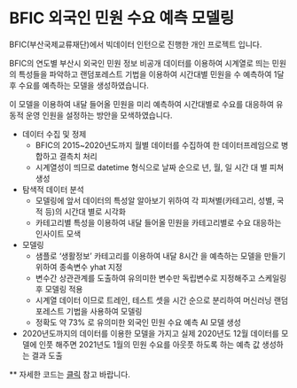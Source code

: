 # BFIC 외국인 민원 수요 예측 모델링

BFIC(부산국제교류재단)에서 빅데이터 인턴으로 진행한 개인 프로젝트 입니다. 

BFIC의 연도별 부산시 외국인 민원 정보 비공개 데이터를 이용하여 시계열로 띄는 민원의 특성들을 파악하고 랜덤포레스트 기법을 이용하여 시간대별 민원을 수 예측하여 1달 후 수요를 예측하는 모델을 생성하였습니다. 

이 모델을 이용하여 내달 들어올 민원을 미리 예측하여 시간대별로 수요를 대응하여 유동적 운영 인원을 설정하는 방안을 모색하였습니다.

- 데이터 수집 및 정제
    - BFIC의 2015~2020년도까지 월별 데이터를 수집하여 한 데이터프레임으로 병합하고 결측치 처리
    - 시계열성이 띄므로 datetime 형식으로 날짜 순으로 년, 월, 일 시간 대 별 피쳐 생성
- 탐색적 데이터 분석
    - 모델링에 앞서 데이터의 특성알 알아보기 위하여 각 피쳐별(카테고리, 성별, 국적 등)의 시간대 별로 시각화
    - 카테고리별 특성을 이용하여 내달 들어올 민원을 카테고리별로 수요 대응하는 인사이트 모색
- 모델링
    - 샘플로 ‘생활정보’ 카테고리를 이용하여 내달 8시간 을 예측하는 모델을 만들기 위하여 종속변수 yhat 지정
    - 변수간 상관관계를 도출하여 유의미한 변수만 독립변수로 지정해주고 스케일링 후 모델링 적용
    - 시계열 데이터 이므로 트레인, 테스트 셋을 시간 순으로 분리하여 머신러닝 랜덤 포레스트 기법을 사용하여 모델링
    - 정확도 약 73% 로 유의미한 외국인 민원 수요 예측 AI 모델 생성
- 2020년도까지의 데이터를 이용한 모델을 가지고 실제 2020년도 12월 데이터를 모델에 인풋 해주면 2021년도 1월의 민원 수요를 아웃풋 하도록 하는 예측 값 생성하는 결과 도출


** 자세한 코드는 [클릭](https://github.com/worldpapa/dataintern_DemandPrediction/blob/main/bficComplaintDemandPredictionModeling.ipynb) 참고 바랍니다. 

